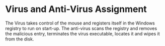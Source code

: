 # Virus and Anti-Virus Assignment

The Virus takes control of the mouse and registers itself in the Windows registry to run on start-up.
The anti-virus scans the registry and removes the malicious entry, terminates the virus executable, locates it and wipes it from the disk.